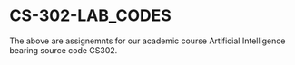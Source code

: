 # CS-302-LAB_CODES

The above are assignemnts for our academic course Artificial Intelligence bearing source code CS302.
